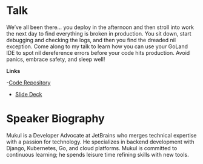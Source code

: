 # Talk
We’ve all been there… you deploy in the afternoon and then stroll into work the next day to find everything is broken in production. You sit down, start debugging and checking the logs, and then you find the dreaded nil exception. Come along to my talk to learn how you can use your GoLand IDE to spot nil dereference errors before your code hits production. Avoid panics, embrace safety, and sleep well!

**Links**

-[Code Repository](https://github.com/mukulmantosh/gophercon-2025-nil-dereference)
- [Slide Deck](https://github.com/mukulmantosh/gophercon-2025-nil-dereference/blob/main/presentation/slides.pdf)

# Speaker Biography
Mukul is a Developer Advocate at JetBrains who merges technical expertise with a passion for technology. He specializes in backend development with Django, Kubernetes, Go, and cloud platforms.  Mukul is committed to continuous learning; he spends leisure time refining skills with new tools.
